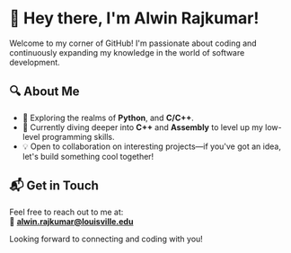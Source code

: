 # 👋 Hey there, I'm Alwin Rajkumar!

Welcome to my corner of GitHub! I'm passionate about coding and continuously expanding my knowledge in the world of software development.

## 🔍 About Me
- 🚀 Exploring the realms of **Python**, and **C/C++**.
- 🔧 Currently diving deeper into **C++** and **Assembly** to level up my low-level programming skills.
- 💡 Open to collaboration on interesting projects—if you've got an idea, let's build something cool together!

## 📬 Get in Touch
Feel free to reach out to me at:  
📧 **alwin.rajkumar@louisville.edu**

Looking forward to connecting and coding with you!


<!---
alwnraj/alwnraj is a ✨ special ✨ repository because its `README.md` (this file) appears on your GitHub profile.
You can click the Preview link to take a look at your changes.
--->
